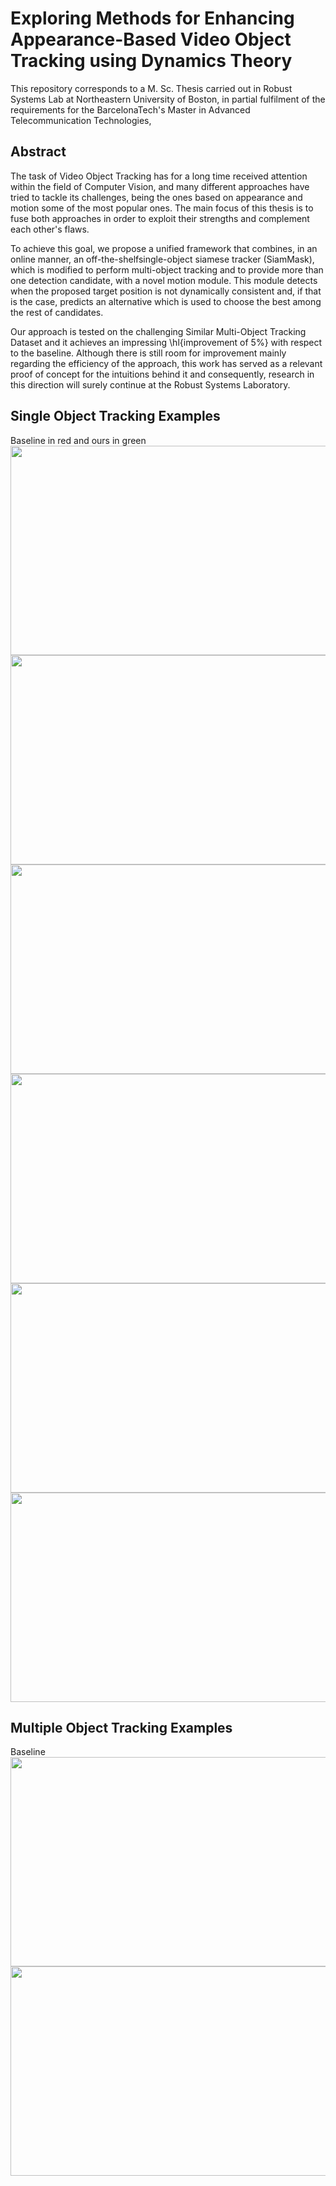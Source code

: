 # Exploring Methods for Enhancing Appearance-Based Video Object Tracking using Dynamics Theory

This repository corresponds to a M. Sc. Thesis carried out in Robust Systems Lab at Northeastern University of Boston, in partial fulfilment of the requirements for the BarcelonaTech's Master in Advanced Telecommunication Technologies, 

## Abstract 
The task of Video Object Tracking has for a long time received attention within the field of Computer Vision, and many different approaches have tried to tackle its challenges, being the ones based on appearance and motion some of the most popular ones. The main focus of this thesis is to fuse both approaches in order to exploit their strengths and complement each other's flaws.

To achieve this goal, we propose a unified framework that combines, in an online manner, an off-the-shelfsingle-object siamese tracker (SiamMask), which is modified to perform multi-object tracking and to provide more than one detection candidate, with a novel motion module. This module detects when the proposed target position is not dynamically consistent and, if that is the case, predicts an alternative which is used to choose the best among the rest of candidates.

Our approach is tested on the challenging Similar Multi-Object Tracking Dataset and it achieves an impressing \hl{improvement of 5\%} with respect to the baseline. Although there is still room for improvement mainly regarding the efficiency of the approach, this work has served as a relevant proof of concept for the intuitions behind it and consequently, research in this direction will surely continue at the Robust Systems Laboratory.

## Single Object Tracking Examples
Baseline in red and ours in green
<img src="/memory/gifs/acrobats_siam.gif" width="600" height="335"/> <img src="/memory/gifs/football_both.gif" width="600" height="335"/>
<img src="/memory/gifs/acrobats_siam.gif" width="600" height="335"/> <img src="/memory/gifs/hockey_both.gif" width="600" height="335"/>
<img src="/memory/gifs/acrobats_siam.gif" width="600" height="335"/> <img src="/memory/gifs/soccer_both.gif" width="600" height="335"/>

## Multiple Object Tracking Examples
Baseline
<img src="/memory/gifs/acrobats_siam.gif" width="600" height="335"/> <img src="/memory/gifs/acrobats_ours.gif" width="600" height="335"/>
